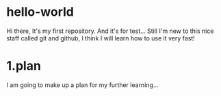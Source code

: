 # hello-world
Hi there, 
It's my first repository. And it's for test...
Still I'm new to this nice staff called git and github, I think I will learn how to use it very fast!

# 1.plan
I am going to make up a plan for my further learning...
